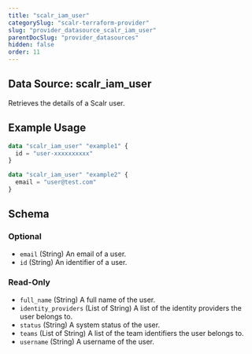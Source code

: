 ```yaml
---
title: "scalr_iam_user"
categorySlug: "scalr-terraform-provider"
slug: "provider_datasource_scalr_iam_user"
parentDocSlug: "provider_datasources"
hidden: false
order: 11
---
```

## Data Source: scalr_iam_user

Retrieves the details of a Scalr user.

## Example Usage

```terraform
data "scalr_iam_user" "example1" {
  id = "user-xxxxxxxxxx"
}

data "scalr_iam_user" "example2" {
  email = "user@test.com"
}
```

<!-- schema generated by tfplugindocs -->
## Schema

### Optional

- `email` (String) An email of a user.
- `id` (String) An identifier of a user.

### Read-Only

- `full_name` (String) A full name of the user.
- `identity_providers` (List of String) A list of the identity providers the user belongs to.
- `status` (String) A system status of the user.
- `teams` (List of String) A list of the team identifiers the user belongs to.
- `username` (String) A username of the user.
